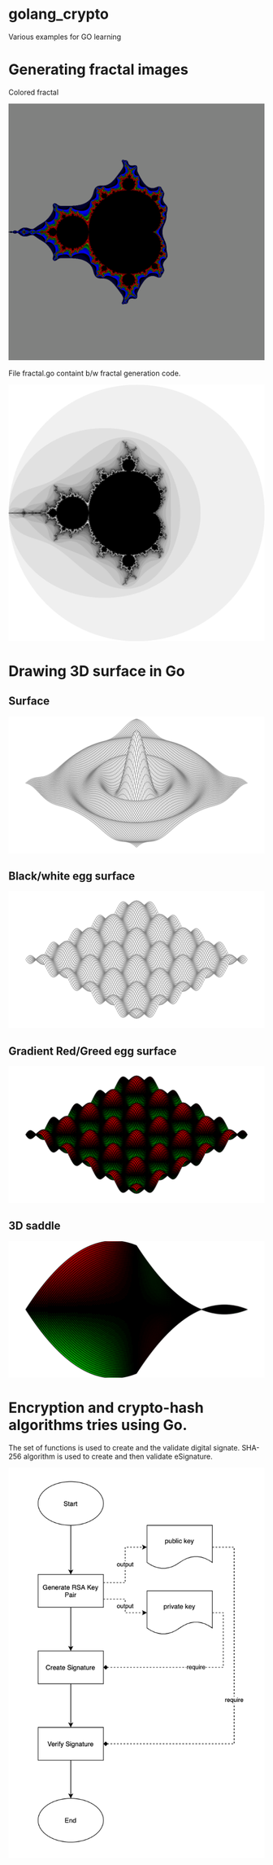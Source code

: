 # golang_crypto









Various examples for GO learning


# Generating fractal images

Colored fractal

![Fractal](https://github.com/klimenkoOleg/golang_crypto/blob/main/resources/fractal_colored.png?raw=true)

File fractal.go containt b/w fractal generation code.

![Fractal](https://github.com/klimenkoOleg/golang_crypto/blob/main/resources/fractal.png?raw=true)


# Drawing 3D surface in Go


## Surface
![Fractal](https://github.com/klimenkoOleg/golang_crypto/blob/main/resources/surface.svg?raw=true)

## Black/white egg surface
![](https://github.com/klimenkoOleg/golang_crypto/blob/main/resources/egg_bw.svg?raw=true)

## Gradient Red/Greed egg surface
![](https://github.com/klimenkoOleg/golang_crypto/blob/main/resources/red_green.svg?raw=true)

## 3D saddle
![](https://github.com/klimenkoOleg/golang_crypto/blob/main/resources/saddle.svg?raw=true)



# Encryption and crypto-hash algorithms tries using Go.

The set of functions is used to create and the validate digital signate.
SHA-256 algorithm is used to create and then validate eSignature.



![Digital signature verification workflow](https://github.com/klimenkoOleg/golang_crypto/blob/main/resources/esign.png?raw=true)



